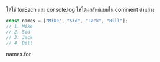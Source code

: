 ให้ใช้ forEach และ console.log ให้ได้ผลลัพธ์แบบใน comment ด้านล่าง

```js
const names = ["Mike", "Sid", "Jack", "Bill"];
// 1. Mike
// 2. Sid
// 3. Jack
// 4. Bill
```

names.for
